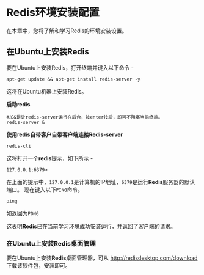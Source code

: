 # Redis环境安装配置 			

在本章中，您将了解和学习Redis的环境安装设置。

## 在Ubuntu上安装Redis

要在Ubuntu上安装Redis，打开终端并键入以下命令 -

```shell
apt-get update && apt-get install redis-server -y
```

这将在Ubuntu机器上安装Redis。

**启动redis**

```shell
#加&是让redis-server运行在后台，按enter按后，即可不阻塞当前终端。
redis-server &
```

**使用redis自带客户自带客户端连接Redis-server**

```shell
redis-cli
```

这将打开一个**redis**提示，如下所示 - 

```
127.0.0.1:6379>
```

在上面的提示中，`127.0.0.1`是计算机的IP地址，`6379`是运行**Redis**服务器的默认端口。 现在键入以下`PING`命令。

```shell
ping
```
如返回为`PONG`

这表明**Redis**已在当前学习环境成功安装运行，并返回了客户端的请求。

### 在Ubuntu上安装**Redis桌面管理**

要在Ubuntu上安装**Redis**桌面管理器，可从 http://redisdesktop.com/download 下载该软件包，安装即可。